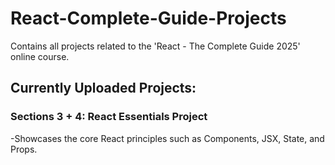 # React-Complete-Guide-Projects
Contains all projects related to the 'React - The Complete Guide 2025' online course.



## Currently Uploaded Projects:

### Sections 3 + 4: React Essentials Project
  -Showcases the core React principles such as Components, JSX, State, and Props.
